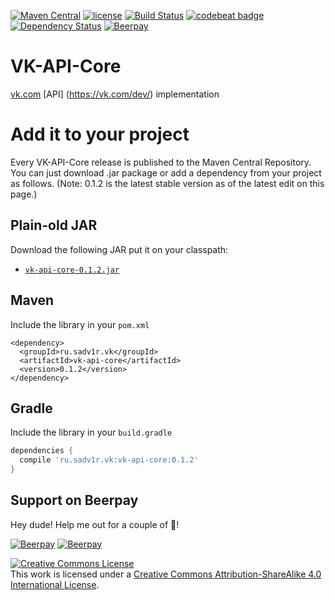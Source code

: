 [![Maven Central](https://img.shields.io/maven-central/v/ru.sadv1r.vk/vk-parser.svg?maxAge=3600)](http://search.maven.org/#search%7Cga%7C1%7Cg%3A%22ru.sadv1r.vk%22%20a%3A%22vk-parser%22)
[![license](https://img.shields.io/badge/License-CC%20BY--SA%204.0-green.svg?maxAge=3600)](http://creativecommons.org/licenses/by-sa/4.0/)
[![Build Status](https://travis-ci.org/sadv1r/vk-parser.svg?branch=master)](https://travis-ci.org/sadv1r/vk-parser)
[![codebeat badge](https://codebeat.co/badges/e084a593-c569-4e55-a5cd-d7622ff5569e)](https://codebeat.co/projects/github-com-sadv1r-vk-parser)
[![Dependency Status](https://www.versioneye.com/user/projects/57ee71a3769f21003e0f9713/badge.svg?style=flat)](https://www.versioneye.com/user/projects/57ee71a3769f21003e0f9713)
[![Beerpay](https://beerpay.io/sadv1r/vk-parser/badge.svg?style=flat)](https://beerpay.io/sadv1r/vk-parser)

# VK-API-Core
[vk.com](https://vk.com) [API] (https://vk.com/dev/) implementation

# Add it to your project
Every VK-API-Core release is published to the Maven Central Repository. You can just download .jar package or add a dependency from your project as follows.
(Note: 0.1.2 is the latest stable version as of the latest edit on this page.)

## Plain-old JAR
Download the following JAR put it on your classpath:
* [`vk-api-core-0.1.2.jar`](https://repo1.maven.org/maven2/ru/sadv1r/vk/vk-api-core/0.1.2/vk-api-core-0.1.2.jar)

## Maven
Include the library in your ``pom.xml``

    <dependency>
      <groupId>ru.sadv1r.vk</groupId>
      <artifactId>vk-api-core</artifactId>
      <version>0.1.2</version>
    </dependency>

## Gradle
Include the library in your ``build.gradle``

```groovy
dependencies {
  compile 'ru.sadv1r.vk:vk-api-core:0.1.2'
}
```

## Support on Beerpay
Hey dude! Help me out for a couple of :beers:!

[![Beerpay](https://beerpay.io/sadv1r/vk-parser/badge.svg?style=beer-square)](https://beerpay.io/sadv1r/vk-parser)  [![Beerpay](https://beerpay.io/sadv1r/vk-parser/make-wish.svg?style=flat-square)](https://beerpay.io/sadv1r/vk-parser?focus=wish)

[![Creative Commons License](https://i.creativecommons.org/l/by-sa/4.0/88x31.png "Creative Commons License")](http://creativecommons.org/licenses/by-sa/4.0/)  
This work is licensed under a [Creative Commons Attribution-ShareAlike 4.0 International License](http://creativecommons.org/licenses/by-sa/4.0/).
